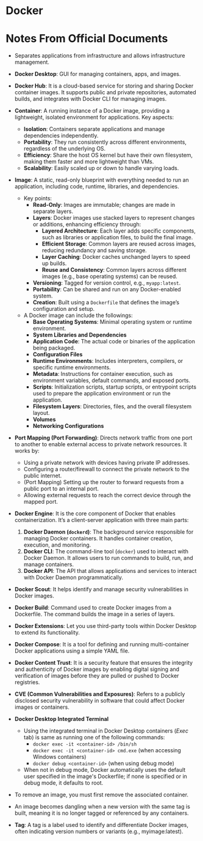 # Docker
# Notes From Official Documents
+ Separates applications from infrastructure and allows infrastructure management.
+ **Docker Desktop**: GUI for managing containers, apps, and images.
+ **Docker Hub**: It is a cloud-based service for storing and sharing Docker container images. It supports public and private repositories, automated builds, and integrates with Docker CLI for managing images.
+ **Container**: A running instance of a Docker image, providing a lightweight, isolated environment for applications. Key aspects:
  - **Isolation**: Containers separate applications and manage dependencies independently.
  - **Portability**: They run consistently across different environments, regardless of the underlying OS.
  - **Efficiency**: Share the host OS kernel but have their own filesystem, making them faster and more lightweight than VMs.
  - **Scalability**: Easily scaled up or down to handle varying loads.

+ **Image**: A static, read-only blueprint with everything needed to run an application, including code, runtime, libraries, and dependencies.
  - Key points:
    + **Read-Only**: Images are immutable; changes are made in separate layers.
    + **Layers**: Docker images use stacked layers to represent changes or additions, enhancing efficiency through:
      - **Layered Architecture**: Each layer adds specific components, such as libraries or application files, to build the final image.
      - **Efficient Storage**: Common layers are reused across images, reducing redundancy and saving storage.
      - **Layer Caching**: Docker caches unchanged layers to speed up builds.
      - **Reuse and Consistency**: Common layers across different images (e.g., base operating systems) can be reused.
    + **Versioning**: Tagged for version control, e.g., `myapp:latest`.
    + **Portability**: Can be shared and run on any Docker-enabled system.
    + **Creation**: Built using a `Dockerfile` that defines the image’s configuration and setup.
  - A Docker image can include the followings:
    + **Base Operating Systems**: Minimal operating system or runtime environment.
    + **System Libraries and Dependencies**
    + **Application Code**: The actual code or binaries of the application being packaged.
    + **Configuration Files**
    + **Runtime Environments**: Includes interpreters, compilers, or specific runtime environments.
    + **Metadata**: Instructions for container execution, such as environment variables, default commands, and exposed ports.
    + **Scripts**: Initialization scripts, startup scripts, or entrypoint scripts used to prepare the application environment or run the application.
    + **Filesystem Layers**: Directories, files, and the overall filesystem layout.
    + **Volumes**
    + **Networking Configurations**

+ **Port Mapping (Port Forwarding)**: Directs network traffic from one port to another to enable external access to private network resources. It works by:
  - Using a private network with devices having private IP addresses.
  - Configuring a router/firewall to connect the private network to the public internet.
  - (Port Mapping) Setting up the router to forward requests from a public port to an internal port.
  - Allowing external requests to reach the correct device through the mapped port.

+ **Docker Engine**: It is the core component of Docker that enables containerization. It’s a client-server application with three main parts:
  1. **Docker Daemon (`dockerd`)**: The background service responsible for managing Docker containers. It handles container creation, execution, and monitoring.
  2. **Docker CLI**: The command-line tool (`docker`) used to interact with Docker Daemon. It allows users to run commands to build, run, and manage containers.
  3. **Docker API**: The API that allows applications and services to interact with Docker Daemon programmatically.

+ **Docker Scout**: It helps identify and manage security vulnerabilities in Docker images.
+ **Docker Build**: Command used to create Docker images from a Dockerfile. The command builds the image in a series of layers.
+ **Docker Extensions**: Let you use third-party tools within Docker Desktop to extend its functionality.
+ **Docker Compose**: It is a tool for defining and running multi-container Docker applications using a simple YAML file.
+ **Docker Content Trust**: It is a security feature that ensures the integrity and authenticity of Docker images by enabling digital signing and verification of images before they are pulled or pushed to Docker registries.
+ **CVE (Common Vulnerabilities and Exposures)**: Refers to a publicly disclosed security vulnerability in software that could affect Docker images or containers.
+ **Docker Desktop Integrated Terminal**
  - Using the integrated terminal in Docker Desktop containers (*Exec* tab) is same as running one of the following commands:
    + `docker exec -it <container-id> /bin/sh`
    + `docker exec -it <container-id> cmd.exe` (when accessing Windows containers)
    + `docker debug <container-id>` (when using debug mode)
  - When not in debug mode, Docker automatically uses the default user specified in the image's Dockerfile; if none is specified or in debug mode, it defaults to root.

+ To remove an image, you must first remove the associated container.
+ An image becomes dangling when a new version with the same tag is built, meaning it is no longer tagged or referenced by any containers.
+ **Tag**: A tag is a label used to identify and differentiate Docker images, often indicating version numbers or variants (e.g., myimage:latest).
